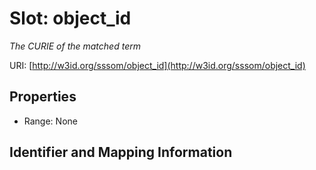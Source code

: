 # Slot: object_id
_The CURIE of the matched term_


URI: [http://w3id.org/sssom/object_id](http://w3id.org/sssom/object_id)



<!-- no inheritance hierarchy -->


## Properties

 * Range: None



## Identifier and Mapping Information





